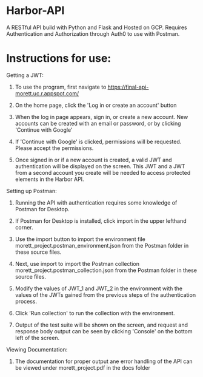 # Harbor-API
A RESTful API build with Python and Flask and Hosted on GCP. Requires Authentication and Authorization through Auth0 to use with Postman. 

# Instructions for use:

Getting a JWT: 

1. To use the program, first navigate to https://final-api-morett.uc.r.appspot.com/

2. On the home page, click the 'Log in or create an account' button

3. When the log in page appears, sign in, or create a new account. New accounts can be created with an email or password, or by clicking 'Continue with Google' 

4. If 'Continue with Google' is clicked, permissions will be requested. Please accept the permissions. 

5. Once signed in or if a new account is created, a valid JWT and authentication will be displayed on the screen. This JWT and a JWT from a second account you create will be needed to access protected elements in the Harbor API. 

Setting up Postman: 

1. Running the API with authentication requires some knowledge of Postman for Desktop. 

2. If Postman for Desktop is installed, click import in the upper lefthand corner. 

3. Use the import button to import the environment file morett_project.postman_environment.json from the Postman folder in these source files. 

4. Next, use import to import the Postman collection morett_project.postman_collection.json from the Postman folder in these source files. 

5. Modify the values of JWT_1 and JWT_2 in the environment with the values of the JWTs gained from the previous steps of the authentication process. 

6. Click 'Run collection' to run the collection with the environment. 

7. Output of the test suite will be shown on the screen, and request and response body output can be seen by clicking 'Console' on the bottom left of the screen. 

Viewing Documentation: 

1. The documentation for proper output ane error handling of the API can be viewed under morett_project.pdf in the docs folder
